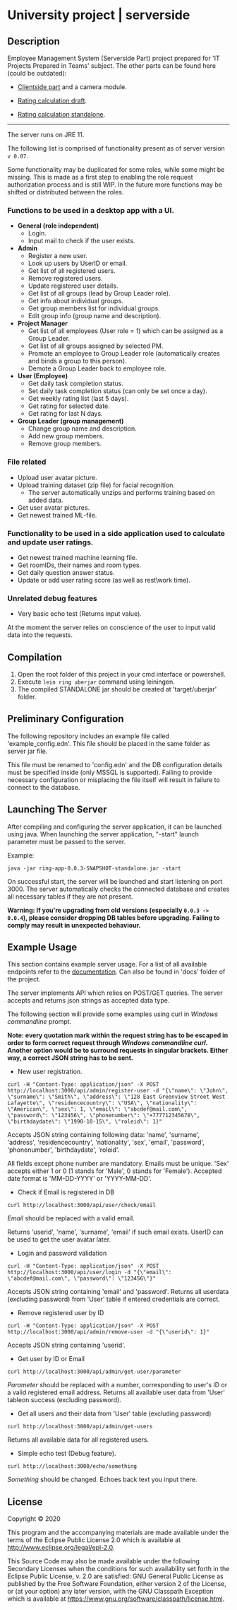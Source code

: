 # University project | serverside

## Description

Employee Management System (Serverside Part) project prepared for 'IT Projects Prepared in Teams' subject.
The other parts can be found here (could be outdated):

* [Clientside part](https://github.com/kalimbet/EA) and a camera module.

* [Rating calculation draft](https://github.com/XOFFF/Develop-a-rating-calculation-algorithm/tree/master).

* [Rating calculation standalone](https://github.com/XOFFF/Presentation-version-of-Rating-calculation-algorythm).

***

The server runs on JRE 11.

The following list is comprised of functionality present as of server version `v 0.07`.

Some functionality may be duplicated for some roles, while some might be missing. This is made as a first step to enabling the role request authorization process and is still WIP.
In the future more functions may be shifted or distributed between the roles.

### Functions to be used in a desktop app with a UI.

- **General (role independent)**
	- Login.
	- Input mail to check if the user exists.
- **Admin**
	- Register a new user.
	- Look up users by UserID or email.
	- Get list of all registered users.
	- Remove registered users.
	- Update registered user details.
	- Get list of all groups (lead by Group Leader role).
	- Get info about individual groups.
	- Get group members list for individual groups.
	- Edit group info (group name and description).
- **Project Manager**
	- Get list of all employees (User role = 1) which can be assigned as a Group Leader.
	- Get list of all groups assigned by selected PM.
	- Promote an employee to Group Leader role (automatically creates and binds a group to this person).
	- Demote a Group Leader back to employee role.
- **User (Employee)**
	- Get daily task completion status.
	- Set daily task completion status (can only be set once a day).
	- Get weekly rating list (last 5 days).
	- Get rating for selected date.
	- Get rating for last N days.
- **Group Leader (group management)**
	- Change group name and description.
	- Add new group members.
	- Remove group members.

### File related

- Upload user avatar picture.
- Upload training dataset (zip file) for facial recognition.
	- The server automatically unzips and performs training based on added data.
- Get user avatar pictures.
- Get newest trained ML-file.

### Functionality to be used in a side application used to calculate and update user ratings.

- Get newest trained machine learning file.
- Get roomIDs, their names and room types.
- Get daily question answer status.
- Update or add user rating score (as well as rest\work time).

### Unrelated debug features

- Very basic echo test (Returns input value).

At the moment the server relies on conscience of the user to input valid data into the requests.

## Compilation

1. Open the root folder of this project in your cmd interface or powershell.
2. Execute `lein ring uberjar` command using leiningen.
3. The compiled STANDALONE jar should be created at 'target/uberjar' folder.

## Preliminary Configuration


The following repository includes an example file called 'example_config.edn'. This file should be placed in the same folder as server jar file.

This file must be renamed to 'config.edn' and the DB configuration details must be specified inside (only MSSQL is supported). Failing to provide necessary configuration or misplacing the file itself will result in failure to connect to the database.

## Launching The Server


After compiling and configuring the server application, it can be launched using java. When launching the server application, "-start" launch parameter must be passed to the server.

Example:

```console
java -jar ring-app-0.0.3-SNAPSHOT-standalone.jar -start
```

On successful start, the server will be launched and start listening on port 3000. The server automatically checks the connected database and creates all necessary tables if they are not present.

**Warning: If you're upgrading from old versions (especially `0.0.3 -> 0.0.4`), please consider dropping DB tables before upgrading. Failing to comply may result in unexpected behaviour.**

## Example Usage


This section contains example server usage. For a list of all available endpoints refer to the [documentation](https://github.com/Nuqler/project-server-clojure/blob/master/docs/doc.md). Can also be found in 'docs' folder of the project.

The server implements API which relies on POST/GET queries. The server accepts and returns json strings as accepted data type.

The following section will provide some examples using curl in *Windows commandline* prompt.

**Note: every quotation mark within the request string has to be escaped in order to form correct request through *Windows commandline curl*. Another option would be to surround requests in singular brackets. Either way, a correct JSON string has to be sent.**

* New user registration.

```console
curl -H "Content-Type: application/json" -X POST http://localhost:3000/api/admin/register-user -d "{\"name\": \"John\", \"surname\": \"Smith\", \"address\": \"128 East Greenview Street West Lafayette\", \"residencecountry\": \"USA\", \"nationality\": \"American\", \"sex\": 1, \"email\": \"abcdef@mail.com\", \"password\": \"123456\", \"phonenumber\": \"+777712345678\", \"birthdaydate\": \"1990-10-15\", \"roleid\": 1}"
```

Accepts JSON string containing following data:  'name', 'surname', 'address', 'residencecountry', 'nationality', 'sex', 'email', 'password', 'phonenumber', 'birthdaydate', 'roleid'.

All fields except phone number are mandatory. Emails must be unique. 'Sex' accepts either 1 or 0 (1 stands for 'Male', 0 stands for 'Female'). Accepted date format is 'MM-DD-YYYY' or 'YYYY-MM-DD'.

* Check if Email is registered in DB

```console
curl http://localhost:3000/api/user/check/email
```

*Email* should be replaced with a valid email.

Returns 'userid', 'name', 'surname', 'email' if such email exists. UserID can be used to get the user avatar later.

* Login and password validation

```console
curl -H "Content-Type: application/json" -X POST http://localhost:3000/api/user/login -d "{\"email\": \"abcdef@mail.com\", \"password\": \"123456\"}"
```

Accepts JSON string containing 'email' and 'password'. Returns all userdata (excluding password) from 'User' table if entered credentials are correct.

* Remove registered user by ID

```console
curl -H "Content-Type: application/json" -X POST http://localhost:3000/api/admin/remove-user -d "{\"userid\": 1}"
```

Accepts JSON string containing 'userid'.

* Get user by ID or Email

```console
curl http://localhost:3000/api/admin/get-user/parameter
```

*Parameter* should be replaced with a number, corresponding to user's ID or a valid registered email address. Returns all available user data from 'User' tableon success (excluding password).

* Get all users and their data from 'User' table (excluding password)

```console
curl http://localhost:3000/api/admin/get-users
```

Returns all available data for all registered users.

* Simple echo test (Debug feature).

```console
curl http://localhost:3000/echo/something
```

*Something* should be changed. Echoes back text you input there.

## License

Copyright © 2020

This program and the accompanying materials are made available under the
terms of the Eclipse Public License 2.0 which is available at
http://www.eclipse.org/legal/epl-2.0.

This Source Code may also be made available under the following Secondary
Licenses when the conditions for such availability set forth in the Eclipse
Public License, v. 2.0 are satisfied: GNU General Public License as published by
the Free Software Foundation, either version 2 of the License, or (at your
option) any later version, with the GNU Classpath Exception which is available
at https://www.gnu.org/software/classpath/license.html.
